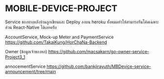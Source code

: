 # MOBILE-DEVICE-PROJECT
Service ของทางหลังบ้านถูกเขียนและ Deploy ลงบน heroku ทั้งหมดทำให้สามารถรันโค้ดเฉพาะส่วน React-Native ได้เลยครับ

AccountService, Mock-up Meter and PaymentService 
https://github.com/TakaiKung/HorChaNa-Backend

Owner (ข้อมูลเจ้าของหอ)
https://github.com/macsakarn/go-owner-service-Project3_1

annocementService
https://github.com/bankjirayuth/MBDevice-service-announcement/tree/main
